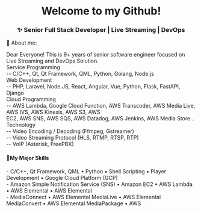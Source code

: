 <h1 align="center">Welcome to my Github!</h1>

<h3 align='center'>
 ✨ Senior Full Stack Developer | Live Streaming | DevOps
</h4>
📜 About me:
<p>
Dear Everyone! This is 9+ years of senior software engineer focused on Live Streaming and DevOps Solution. <br>
Service Programming <br>
-- C/C++, Qt, Qt Framework, QML, Python, Golang, Node.js <br>
Web Development <br>
-- PHP, Laravel, Node.JS, React, Angular, Vue, Python, Flask, FastAPI, Django <br>
Cloud Programming <br>
-- AWS Lambda, Google Cloud Function, AWS Transcoder, AWS Media Live, AWS IVS, AWS Kinesis, AWS S3, AWS <br>
EC2, AWS SNS, AWS SQS, AWS Datadog, AWS Jenkins, AWS Media Store .. <br>
Technology <br>
-- Video Encoding / Decoding (Ffmpeg, Gstreamer) <br>
-- Video Streaming Protocol (HLS, RTMP, RTSP, RTP) <br>
-- VoIP (Asterisk, FreePBX) <br>
</p>
<h4>🥇My Major Skills</h4>
- C/C++, Qt Framework, QML • Python • Shell Scripting • Player Development • Google Cloud Platform (GCP) <br>
- Amazon Simple Notification Service (SNS) • Amazon EC2 • AWS Lambda • AWS Elemental • AWS Elemental <br>
- MediaConnect • AWS Elemental MediaLive • AWS Elemental MediaConvert • AWS Elemental MediaPackage • AWS <br>
</p>
